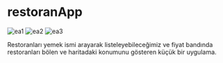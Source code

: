 # restoranApp



![ea1](https://github.com/alpefe44/restoranApp/assets/71967433/b7bc1209-c896-499e-ad71-4c955890d607)
![ea2](https://github.com/alpefe44/restoranApp/assets/71967433/027b868b-cfb2-43b0-a60a-024fd5b3e220)
![ea3](https://github.com/alpefe44/restoranApp/assets/71967433/9c265e9f-8c7a-4bec-be07-4046f136cf50)


Restoranları yemek ismi arayarak listeleyebileceğimiz ve fiyat bandında restoranları bölen ve haritadaki konumunu gösteren küçük bir uygulama.
